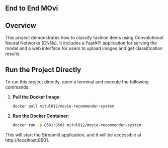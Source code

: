 ## End to End MOvi

## Overview

This project demonstrates how to classify fashion items using Convolutional Neural Networks (CNNs). It includes a FastAPI application for serving the model and a web interface for users to upload images and get classification results.


## Run the Project Directly

To run this project directly, open a terminal and execute the following commands:

1. **Pull the Docker Image**:
   
   ```bash
   docker pull mitul012/movie-recommender-system
    ```

2. **Run the Docker Container**:
   
   ```bash
   docker run -p 8501:8501 mitul012/movie-recommender-system
    ```

This will start the Streamlit application, and it will be accessible at http://localhost:8501.
